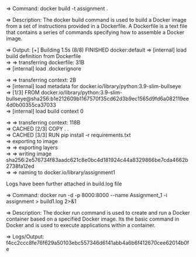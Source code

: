 => Command:
docker build -t assignment .

=> Description:
The docker build command is used to build a Docker image from a set of instructions provided in a Dockerfile. A Dockerfile is a text file that contains a series of commands specifying how to assemble a Docker image. 

=> Output:
[+] Building 1.5s (8/8) FINISHED                                                                                                                                       docker:default
 => [internal] load build definition from Dockerfile                                                                                                                            
 => => transferring dockerfile: 31B                                                                        
 => [internal] load .dockerignore    

 => => transferring context: 2B                                                                                                                                                 
 => [internal] load metadata for docker.io/library/python:3.9-slim-bullseye                                                                                                      
 => [1/3] FROM docker.io/library/python:3.9-slim-bullseye@sha256:b1e212609b1167570f35cd62d3b9ec1565d9fd6a082119ee4d0b00355ca37033                                               
 => [internal] load build context                                                                                                                                                0

 => => transferring context: 118B                                                                                                                                               
 => CACHED [2/3] COPY . .                                                                                                                                                
 => CACHED [3/3] RUN pip install -r requirements.txt               
 => exporting to image                                                                                                                                                   
 => => exporting layers                                                                                                                                                  
 => => writing image sha256:2e576734f83aadc621c8e0bc4d181924c44a8329866be7cda4662b2738fa12ed                                                                                 
 => => naming to docker.io/library/assignment1 


 Logs have been further attached in build.log file


=> Command:
docker run -d -p 8000:8000 --name Assignment_1 -i assignment > build1.log 2>&1

=> Description:
The docker run command is used to create and run a Docker container based on a specified Docker image. Its the basic command in Docker and is used to execute applications within a container. 

=> Logs/Output:
f4cc2ccc8fe76f629a50103ebc557346d6141abb4a6b6f412670cee62014b0fe
